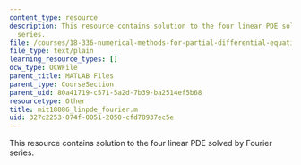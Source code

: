 ```yaml
---
content_type: resource
description: This resource contains solution to the four linear PDE solved by Fourier
  series.
file: /courses/18-336-numerical-methods-for-partial-differential-equations-spring-2009/327c2253074f00512050cfd78937ec5e_mit18086_linpde_fourier.m
file_type: text/plain
learning_resource_types: []
ocw_type: OCWFile
parent_title: MATLAB Files
parent_type: CourseSection
parent_uid: 80a41719-c571-5a2d-7b39-ba2514ef5b68
resourcetype: Other
title: mit18086_linpde_fourier.m
uid: 327c2253-074f-0051-2050-cfd78937ec5e
---
```

This resource contains solution to the four linear PDE solved by Fourier series.

